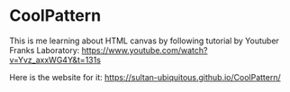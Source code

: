 # CoolPattern
This is me learning about HTML canvas by following tutorial by Youtuber Franks Laboratory: https://www.youtube.com/watch?v=Yvz_axxWG4Y&t=131s

Here is the website for it: https://sultan-ubiquitous.github.io/CoolPattern/
